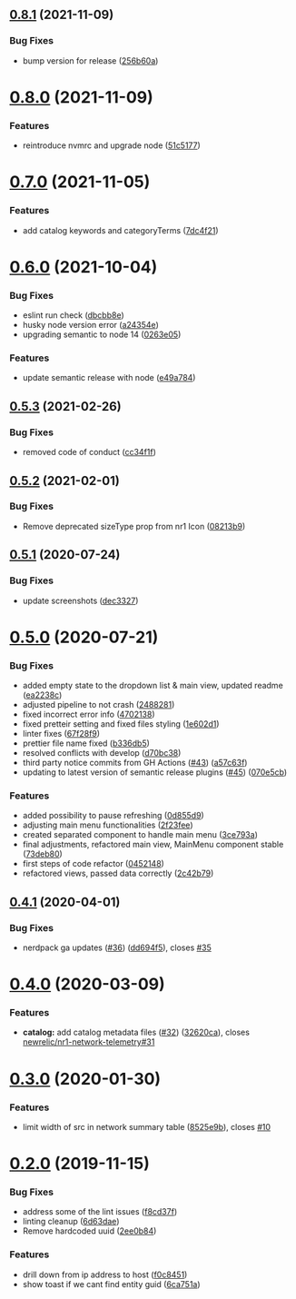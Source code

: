 ## [0.8.1](https://github.com/newrelic/nr1-network-telemetry/compare/v0.8.0...v0.8.1) (2021-11-09)


### Bug Fixes

* bump version for release ([256b60a](https://github.com/newrelic/nr1-network-telemetry/commit/256b60a5af13c7854f66cc0f9008cb63df4c28ca))

# [0.8.0](https://github.com/newrelic/nr1-network-telemetry/compare/v0.7.0...v0.8.0) (2021-11-09)


### Features

* reintroduce nvmrc and upgrade node ([51c5177](https://github.com/newrelic/nr1-network-telemetry/commit/51c51770c013558b1d012a7202728392e3a36504))

# [0.7.0](https://github.com/newrelic/nr1-network-telemetry/compare/v0.6.0...v0.7.0) (2021-11-05)


### Features

* add catalog keywords and categoryTerms ([7dc4f21](https://github.com/newrelic/nr1-network-telemetry/commit/7dc4f21a6d3499d44c843b7262c07e562539e5ca))

# [0.6.0](https://github.com/newrelic/nr1-network-telemetry/compare/v0.5.3...v0.6.0) (2021-10-04)


### Bug Fixes

* eslint run check ([dbcbb8e](https://github.com/newrelic/nr1-network-telemetry/commit/dbcbb8eb5f2e0b854d80b57cdd475f4a291f17a6))
* husky node version error ([a24354e](https://github.com/newrelic/nr1-network-telemetry/commit/a24354e41fb3029bafc021742ddc41a7a6d4044c))
* upgrading semantic to node 14 ([0263e05](https://github.com/newrelic/nr1-network-telemetry/commit/0263e059be976a204bd0c3412ff03e6e263cac68))


### Features

* update semantic release with node ([e49a784](https://github.com/newrelic/nr1-network-telemetry/commit/e49a784f1d85fddc4c8729930ab36eaa37eeadda))

## [0.5.3](https://github.com/newrelic/nr1-network-telemetry/compare/v0.5.2...v0.5.3) (2021-02-26)


### Bug Fixes

* removed code of conduct ([cc34f1f](https://github.com/newrelic/nr1-network-telemetry/commit/cc34f1f3eee4dd58af7dc063fb50c197127ae825))

## [0.5.2](https://github.com/newrelic/nr1-network-telemetry/compare/v0.5.1...v0.5.2) (2021-02-01)


### Bug Fixes

* Remove deprecated sizeType prop from nr1 Icon ([08213b9](https://github.com/newrelic/nr1-network-telemetry/commit/08213b9cd449d9b1f377fe5a0c25ef8ab93c03ea))

## [0.5.1](https://github.com/newrelic/nr1-network-telemetry/compare/v0.5.0...v0.5.1) (2020-07-24)


### Bug Fixes

* update screenshots ([dec3327](https://github.com/newrelic/nr1-network-telemetry/commit/dec3327cc6a4c141d9a9fb9b294f5f89d8025236))

# [0.5.0](https://github.com/newrelic/nr1-network-telemetry/compare/v0.4.1...v0.5.0) (2020-07-21)


### Bug Fixes

* added empty state to the dropdown list & main view, updated readme ([ea2238c](https://github.com/newrelic/nr1-network-telemetry/commit/ea2238cd29d05fef29cc07f78d3e06ea07ec215b))
* adjusted pipeline to not crash ([2488281](https://github.com/newrelic/nr1-network-telemetry/commit/248828112c34123de09ba3cdf188c72c9d0a37c6))
* fixed incorrect error info ([4702138](https://github.com/newrelic/nr1-network-telemetry/commit/470213863c45b1e01852229fe91c5925240e8236))
* fixed pretteir setting and fixed files styling ([1e602d1](https://github.com/newrelic/nr1-network-telemetry/commit/1e602d1ac50bde6260b0f628982a2e1affd2f5be))
* linter fixes ([67f28f9](https://github.com/newrelic/nr1-network-telemetry/commit/67f28f9acb50afc067e14c15fc4c69cd7db15642))
* prettier file name fixed ([b336db5](https://github.com/newrelic/nr1-network-telemetry/commit/b336db5e68766bbae5c8647221c6dac2f6f78708))
* resolved conflicts with develop ([d70bc38](https://github.com/newrelic/nr1-network-telemetry/commit/d70bc38053cc256f98634d631f4497a4838bf269))
* third party notice commits from GH Actions ([#43](https://github.com/newrelic/nr1-network-telemetry/issues/43)) ([a57c63f](https://github.com/newrelic/nr1-network-telemetry/commit/a57c63fb1ee933cbf3c669498138b59a38e36c48))
* updating to latest version of semantic release plugins ([#45](https://github.com/newrelic/nr1-network-telemetry/issues/45)) ([070e5cb](https://github.com/newrelic/nr1-network-telemetry/commit/070e5cb4898b4aac8ea8df79a9a37ec5ab3aa229))


### Features

* added possibility to pause refreshing ([0d855d9](https://github.com/newrelic/nr1-network-telemetry/commit/0d855d91ee2e62336b969a578b3466cd97bc3045))
* adjusting main menu functionalities ([2f23fee](https://github.com/newrelic/nr1-network-telemetry/commit/2f23feed229149ffd339e6eb06d309f72f7d5163))
* created separated component to handle main menu ([3ce793a](https://github.com/newrelic/nr1-network-telemetry/commit/3ce793af738ee2dc986f55cd7b05ba03ca500de3))
* final adjustments, refactored main view, MainMenu component stable ([73deb80](https://github.com/newrelic/nr1-network-telemetry/commit/73deb80d3aa88b2eeea7486e7def000a3eaf0292))
* first steps of code refactor ([0452148](https://github.com/newrelic/nr1-network-telemetry/commit/04521489c29d0cd57ca941be224e3025c079d9c0))
* refactored views, passed data correctly ([2c42b79](https://github.com/newrelic/nr1-network-telemetry/commit/2c42b79cb81cfa980d065e42233331fc4feb48ae))

## [0.4.1](https://github.com/newrelic/nr1-network-telemetry/compare/v0.4.0...v0.4.1) (2020-04-01)


### Bug Fixes

* nerdpack ga updates ([#36](https://github.com/newrelic/nr1-network-telemetry/issues/36)) ([dd694f5](https://github.com/newrelic/nr1-network-telemetry/commit/dd694f5ee4543ed805a2802a7fbc3d92c837dba7)), closes [#35](https://github.com/newrelic/nr1-network-telemetry/issues/35)

# [0.4.0](https://github.com/newrelic/nr1-network-telemetry/compare/v0.3.0...v0.4.0) (2020-03-09)


### Features

* **catalog:** add catalog metadata files ([#32](https://github.com/newrelic/nr1-network-telemetry/issues/32)) ([32620ca](https://github.com/newrelic/nr1-network-telemetry/commit/32620ca78b652035b632cc4d791a673a9e4f4fdf)), closes [newrelic/nr1-network-telemetry#31](https://github.com/newrelic/nr1-network-telemetry/issues/31)

# [0.3.0](https://github.com/newrelic/nr1-network-telemetry/compare/v0.2.0...v0.3.0) (2020-01-30)


### Features

* limit width of src in network summary table ([8525e9b](https://github.com/newrelic/nr1-network-telemetry/commit/8525e9bbcec179c93cc7b7a562b02561c08baa3a)), closes [#10](https://github.com/newrelic/nr1-network-telemetry/issues/10)

# [0.2.0](https://github.com/newrelic/nr1-network-telemetry/compare/v0.1.3...v0.2.0) (2019-11-15)


### Bug Fixes

* address some of the lint issues ([f8cd37f](https://github.com/newrelic/nr1-network-telemetry/commit/f8cd37f7298a4e7004fc0ea49934504a75d4d0b2))
* linting cleanup ([6d63dae](https://github.com/newrelic/nr1-network-telemetry/commit/6d63dae36128697567cb09610d47370306d0c8ec))
* Remove hardcoded uuid ([2ee0b84](https://github.com/newrelic/nr1-network-telemetry/commit/2ee0b84cd6d1333beb4b8ce78fe7d0ac0ad131f8))


### Features

* drill down from ip address to host ([f0c8451](https://github.com/newrelic/nr1-network-telemetry/commit/f0c8451e3e158805c8282bce11119e5824d6a19b))
* show toast if we cant find entity guid ([6ca751a](https://github.com/newrelic/nr1-network-telemetry/commit/6ca751af73e9d57a221777bcbe9998a556746c77))
